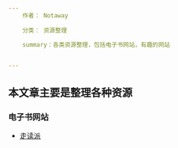 ```yaml
---
	作者： Notaway
	
	分类： 资源整理

	summary：各类资源整理，包括电子书网站，有趣的网站


---
```




## 本文章主要是整理各种资源

### 电子书网站

* [走读派][1]


[1]:http://www.zoudupai.com/